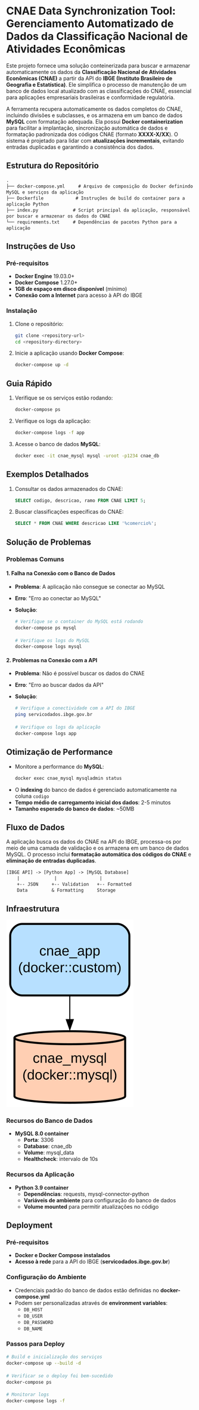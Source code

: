 # CNAE Data Synchronization Tool: Gerenciamento Automatizado de Dados da Classificação Nacional de Atividades Econômicas

Este projeto fornece uma solução conteinerizada para buscar e armazenar automaticamente os dados da **Classificação Nacional de Atividades Econômicas (CNAE)** a partir da API do **IBGE (Instituto Brasileiro de Geografia e Estatística)**. Ele simplifica o processo de manutenção de um banco de dados local atualizado com as classificações do CNAE, essencial para aplicações empresariais brasileiras e conformidade regulatória.

A ferramenta recupera automaticamente os dados completos do CNAE, incluindo divisões e subclasses, e os armazena em um banco de dados **MySQL** com formatação adequada. Ela possui **Docker containerization** para facilitar a implantação, sincronização automática de dados e formatação padronizada dos códigos CNAE (formato **XXXX-X/XX**). O sistema é projetado para lidar com **atualizações incrementais**, evitando entradas duplicadas e garantindo a consistência dos dados.

## Estrutura do Repositório

```
.
├── docker-compose.yml     # Arquivo de composição do Docker definindo MySQL e serviços da aplicação
├── Dockerfile            # Instruções de build do container para a aplicação Python
├── index.py             # Script principal da aplicação, responsável por buscar e armazenar os dados do CNAE
└── requirements.txt     # Dependências de pacotes Python para a aplicação
```

## Instruções de Uso

### Pré-requisitos

- **Docker Engine** 19.03.0+
- **Docker Compose** 1.27.0+
- **1GB de espaço em disco disponível** (mínimo)
- **Conexão com a Internet** para acesso à API do IBGE

### Instalação

1. Clone o repositório:
   ```bash
   git clone <repository-url>
   cd <repository-directory>
   ```
2. Inicie a aplicação usando **Docker Compose**:
   ```bash
   docker-compose up -d
   ```

## Guia Rápido

1. Verifique se os serviços estão rodando:
   ```bash
   docker-compose ps
   ```
2. Verifique os logs da aplicação:
   ```bash
   docker-compose logs -f app
   ```
3. Acesse o banco de dados **MySQL**:
   ```bash
   docker exec -it cnae_mysql mysql -uroot -p1234 cnae_db
   ```

## Exemplos Detalhados

1. Consultar os dados armazenados do CNAE:
   ```sql
   SELECT codigo, descricao, ramo FROM CNAE LIMIT 5;
   ```
2. Buscar classificações específicas do CNAE:
   ```sql
   SELECT * FROM CNAE WHERE descricao LIKE '%comercio%';
   ```

## Solução de Problemas

### Problemas Comuns

#### 1. Falha na Conexão com o Banco de Dados

- **Problema**: A aplicação não consegue se conectar ao MySQL
- **Erro**: "Erro ao conectar ao MySQL"
- **Solução**:

  ```bash
  # Verifique se o container do MySQL está rodando
  docker-compose ps mysql

  # Verifique os logs do MySQL
  docker-compose logs mysql
  ```

#### 2. Problemas na Conexão com a API

- **Problema**: Não é possível buscar os dados do CNAE
- **Erro**: "Erro ao buscar dados da API"
- **Solução**:

  ```bash
  # Verifique a conectividade com a API do IBGE
  ping servicodados.ibge.gov.br

  # Verifique os logs da aplicação
  docker-compose logs app
  ```

## Otimização de Performance

- Monitore a performance do **MySQL**:
  ```bash
  docker exec cnae_mysql mysqladmin status
  ```
- O **indexing** do banco de dados é gerenciado automaticamente na coluna `codigo`
- **Tempo médio de carregamento inicial dos dados**: 2-5 minutos
- **Tamanho esperado do banco de dados**: ~50MB

## Fluxo de Dados

A aplicação busca os dados do CNAE na API do IBGE, processa-os por meio de uma camada de validação e os armazena em um banco de dados MySQL. O processo inclui **formatação automática dos códigos do CNAE** e **eliminação de entradas duplicadas**.

```ascii
[IBGE API] -> [Python App] -> [MySQL Database]
    |             |                |
    +-- JSON     +-- Validation   +-- Formatted
    Data         & Formatting     Storage
```

## Infraestrutura

![Diagrama de Infraestrutura](./docs/infra.svg)

### Recursos do Banco de Dados

- **MySQL 8.0 container**
  - **Porta**: 3306
  - **Database**: cnae_db
  - **Volume**: mysql_data
  - **Healthcheck**: intervalo de 10s

### Recursos da Aplicação

- **Python 3.9 container**
  - **Dependências**: requests, mysql-connector-python
  - **Variáveis de ambiente** para configuração do banco de dados
  - **Volume mounted** para permitir atualizações no código

## Deployment

### Pré-requisitos

- **Docker e Docker Compose instalados**
- **Acesso à rede** para a API do IBGE (**servicodados.ibge.gov.br**)

### Configuração do Ambiente

- Credenciais padrão do banco de dados estão definidas no **docker-compose.yml**
- Podem ser personalizadas através de **environment variables**:
  - `DB_HOST`
  - `DB_USER`
  - `DB_PASSWORD`
  - `DB_NAME`

### Passos para Deploy

```bash
# Build e inicialização dos serviços
docker-compose up --build -d

# Verificar se o deploy foi bem-sucedido
docker-compose ps

# Monitorar logs
docker-compose logs -f
```
